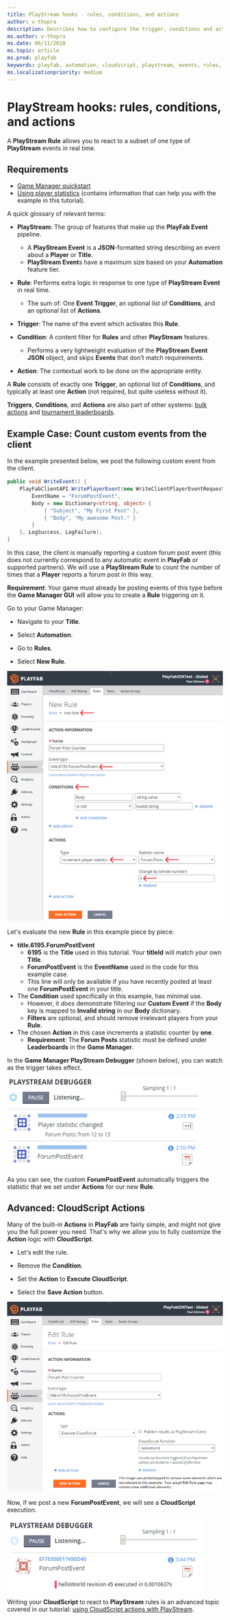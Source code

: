 ```yaml
---
title: PlayStream hooks - rules, conditions, and actions
author: v-thopra
description: Describes how to configure the trigger, conditions and actions that make up a Rule to hook PlayStream events.
ms.author: v-thopra
ms.date: 06/11/2018
ms.topic: article
ms.prod: playfab
keywords: playfab, automation, cloudscript, playstream, events, rules, conditions, actions, hooks
ms.localizationpriority: medium
---
```


# PlayStream hooks: rules, conditions, and actions

A **PlayStream Rule** allows you to react to a subset of one type of **PlayStream** events in real time.

## Requirements

- [Game Manager quickstart](../../config/gamemanager/game-manager-quickstart.md)
- [Using player statistics](../../data/playerdata/using-player-statistics.md) (contains information that can help you with the example in this tutorial).

A quick glossary of relevant terms:

- **PlayStream**: The group of features that make up the **PlayFab Event** pipeline.
  - A **PlayStream Event** is a **JSON**-formatted string describing an event about a **Player** or **Title**.
  - **PlayStream Event**s have a maximum size based on your **Automation** feature tier.

- **Rule**: Performs extra logic in response to one type of **PlayStream Event** in real time.
  - The sum of: One **Event Trigger**, an optional list of **Conditions**, and an optional list of **Actions**.

- **Trigger**: The name of the event which activates this **Rule**.

- **Condition**: A content filter for **Rules** and other **PlayStream** features.
  - Performs a very lightweight evaluation of the **PlayStream Event JSON** object, and skips **Events** that don't match requirements.

- **Action**: The contextual work to be done on the appropriate entity.

A **Rule** consists of exactly one **Trigger**, an optional list of **Conditions**, and typically at least one **Action** (not required, but quite useless without it).

**Triggers**, **Conditions**, and **Actions** are also part of other systems: [bulk actions](../../automation/actions-rules/bulk-actions-for-an-entire-player-segment.md) and [tournament leaderboards](../../social/tournaments-leaderboards/using-resettable-statistics-and-leaderboards.md).

## Example Case: Count custom events from the client

In the example presented below, we post the following custom event from the client.

```csharp
public void WriteEvent() {
    PlayFabClientAPI.WritePlayerEvent(new WriteClientPlayerEventRequest {
        EventName = "ForumPostEvent",
        Body = new Dictionary<string, object> {
            { "Subject", "My First Post" },
            { "Body", "My awesome Post." }
        }
    }, LogSuccess, LogFailure);
}
```

In this case, the client is manually reporting a custom forum post event (this does not currently correspond to any automatic event in **PlayFab** or supported partners). We will use a **PlayStream Rule** to count the number of times that a **Player** reports a forum post in this way.

**Requirement**: Your game must already be posting events of this type before the **Game Manager GUI** will allow you to create a **Rule** triggering on it.

Go to your Game Manager:

- Navigate to your **Title**.

- Select **Automation**.
- Go to **Rules**.
- Select **New Rule**.

![Game Manager - automation - new rule](media/tutorials/game-manager-automation-new-rule.png)  

Let's evaluate the new **Rule** in this example piece by piece:

- **title.6195.ForumPostEvent**
  - **6195** is the **Title** used in this tutorial. Your **titleId** will match your own **Title**.
  - **ForumPostEvent** is the **EventName** used in the code for this example case.
  - This line will only be available if you have recently posted at least one **ForumPostEvent** in your title.
- The **Condition** used specifically in this example, has minimal use.
  - However, it *does* demonstrate filtering our **Custom Event** if the **Body** key is mapped to **Invalid string** in our **Body** dictionary.
  - **Filters** are optional, and should remove irrelevant players from your **Rule**.
- The chosen **Action** in this case increments a statistic counter by **one**.
  - **Requirement**: The **Forum Posts** statistic must be defined under **Leaderboards** in the **Game Manager**.

In the **Game Manager PlayStream Debugger** (shown below), you can watch as the trigger takes effect.

![Game Manager - PlayStream - debugger - event trigger](media/tutorials/game-manager-playstream-debugger-event-trigger.png)  

As you can see, the custom **ForumPostEvent** automatically triggers the statistic that we set under **Actions** for our new **Rule**.

## Advanced: CloudScript Actions

Many of the built-in **Actions** in **PlayFab** are fairly simple, and might not give you the full power you need. That's why we allow you to fully customize the **Action** logic with **CloudScript**.

- Let's edit the rule.

- Remove the **Condition**.
- Set the **Action** to **Execute CloudScript**.
- Select the **Save Action** button.

![Game Manager - automation - edit rule](media/tutorials/game-manager-automation-edit-rule.png)  

Now, if we post a new **ForumPostEvent**, we will see a **CloudScript** execution.

![Game Manager - PlayStream - debugger - CloudScript execution](media/tutorials/game-manager-playstream-debugger-cloudscript-execution.png)  

Writing your **CloudScript** to react to **PlayStream** rules is an advanced topic covered in our tutorial: [using CloudScript actions with PlayStream](using-cloudscript-actions-with-playstream.md).